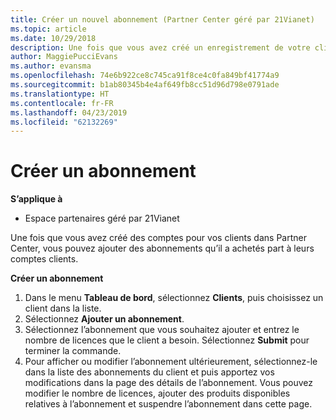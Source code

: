 ```yaml
---
title: Créer un nouvel abonnement (Partner Center géré par 21Vianet)
ms.topic: article
ms.date: 10/29/2018
description: Une fois que vous avez créé un enregistrement de votre client dans l’Espace partenaires, vous pouvez lui vendre des abonnements aux produits figurant dans le catalogue.
author: MaggiePucciEvans
ms.author: evansma
ms.openlocfilehash: 74e6b922ce8c745ca91f8ce4c0fa849bf41774a9
ms.sourcegitcommit: b1ab80345b4e4af649fb8cc51d96d798e0791ade
ms.translationtype: HT
ms.contentlocale: fr-FR
ms.lasthandoff: 04/23/2019
ms.locfileid: "62132269"
---
```

# <a name="create-a-new-subscription"></a>Créer un abonnement

**S’applique à**

-   Espace partenaires géré par 21Vianet


Une fois que vous avez créé des comptes pour vos clients dans Partner Center, vous pouvez ajouter des abonnements qu’il a achetés part à leurs comptes clients.

**Créer un abonnement**

1.  Dans le menu **Tableau de bord**, sélectionnez **Clients**, puis choisissez un client dans la liste.
2.  Sélectionnez **Ajouter un abonnement**.
3.  Sélectionnez l’abonnement que vous souhaitez ajouter et entrez le nombre de licences que le client a besoin. Sélectionnez **Submit** pour terminer la commande.
4.  Pour afficher ou modifier l’abonnement ultérieurement, sélectionnez-le dans la liste des abonnements du client et puis apportez vos modifications dans la page des détails de l’abonnement. Vous pouvez modifier le nombre de licences, ajouter des produits disponibles relatives à l’abonnement et suspendre l’abonnement dans cette page.   

